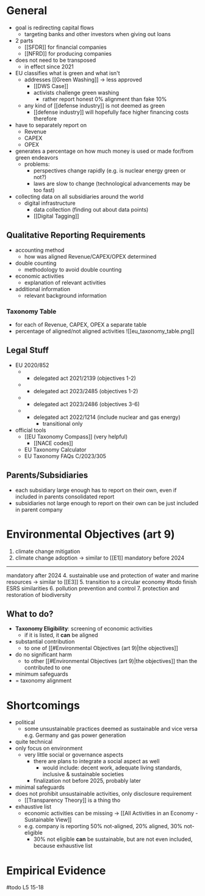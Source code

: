 # General
- goal is redirecting capital flows 
	- targeting banks and other investors when giving out loans
- 2 parts
	- [[SFDR]] for financial companies
	- [[NFRD]] for producing companies
- does not need to be transposed
	- in effect since 2021
- EU classifies what is green and what isn't
	- addresses [[Green Washing]] -> less approved
		- [[DWS Case]]
		- activists challenge green washing
			- rather report honest 0% alignment than fake 10%
	- any kind of [[defense industry]] is not deemed as green
		- [[defense industry]] will hopefully face higher financing costs therefore
- have to separately report on
	- Revenue
	- CAPEX
	- OPEX
- generates a percentage on how much money is used or made for/from green endeavors
	- problems: 
		- perspectives change rapidly (e.g. is nuclear energy green or not?)
		- laws are slow to change (technological advancements may be too fast)
- collecting data on all subsidiaries around the world
	- digital infrastructure
		- data collection (finding out about data points)
		- [[Digital Tagging]]

## Qualitative Reporting Requirements
- accounting method
	- how was aligned Revenue/CAPEX/OPEX determined
- double counting
	- methodology to avoid double counting
- economic activities
	- explanation of relevant activities
- additional information
	- relevant background information

### Taxonomy Table
- for each of Revenue, CAPEX, OPEX a separate table
- percentage of aligned/not aligned activities
![[eu_taxonomy_table.png]]

## Legal Stuff
- EU 2020/852
	- + delegated act 2021/2139 (objectives 1-2)
	- + delegated act 2023/2485 (objectives 1-2)
	- + delegated act 2023/2486 (objectives 3-6)
	- + delegated act 2022/1214 (include nuclear and gas energy)
		- transitional only
- official tools
	- [[EU Taxonomy Compass]] (very helpful)
		- [[NACE codes]]
	- EU Taxonomy Calculator
	- EU Taxonomy FAQs C/2023/305

## Parents/Subsidiaries
- each subsidiary large enough has to report on their own, even if included in parents consolidated report
- subsidiaries not large enough to report on their own can be just included in parent company

# Environmental Objectives (art 9)
1. climate change mitigation
2. climate change adoption -> similar to [[E1]]
mandatory before 2024
---
mandatory after 2024
4. sustainable use and protection of water and marine resources -> similar to [[E3]]
5. transition to a circular economy #todo finish ESRS similarities
6. pollution prevention and control
7. protection and restoration of biodiversity

## What to do?
- **Taxonomy Eligibility**: screening of economic activities
	- if it is listed, it **can** be aligned
- substantial contribution
	- to one of [[#Environmental Objectives (art 9)|the objectives]]
- do no significant harm
	- to other [[#Environmental Objectives (art 9)|the objectives]] than the contributed to one
- minimum safeguards
- = taxonomy alignment

# Shortcomings
- political
	- some unsustainable practices deemed as sustainable and vice versa e.g. Germany and gas power generation
- quite technical
- only focus on environment
	- very little social or governance aspects
		- there are plans to integrate a social aspect as well
			- would include: decent work, adequate living standards, inclusive & sustainable societies
		- finalization not before 2025, probably later
- minimal safeguards
- does not prohibit unsustainable activities, only disclosure requirement
	- [[Transparency Theory]] is a thing tho
- exhaustive list
	- economic activities can be missing -> [[All Activities in an Economy - Sustainable View]]
	- e.g. company is reporting 50% not-aligned, 20% aligned, 30% not-eligible
		- 30% not eligible **can** be sustainable, but are not even included, because exhaustive list

# Empirical Evidence
#todo L5 15-18